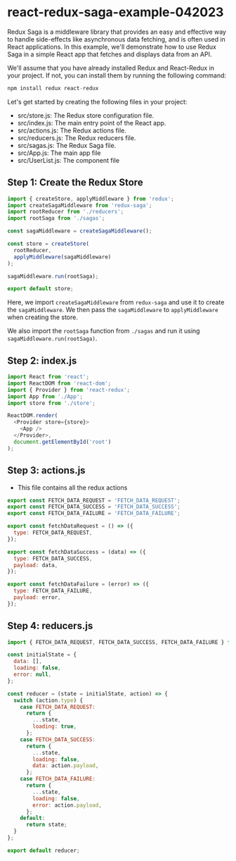 # react-redux-saga-example-042023

Redux Saga is a middleware library that provides an easy and effective way to handle side-effects like asynchronous data fetching, and is often used in React applications. In this example, we'll demonstrate how to use Redux Saga in a simple React app that fetches and displays data from an API.

We'll assume that you have already installed Redux and React-Redux in your project. If not, you can install them by running the following command:

```js
npm install redux react-redux
```

Let's get started by creating the following files in your project:


- src/store.js: The Redux store configuration file.
- src/index.js: The main entry point of the React app.
- src/actions.js: The Redux actions file.
- src/reducers.js: The Redux reducers file.
- src/sagas.js: The Redux Saga file.
- src/App.js: The main app file
- src/UserList.js: The component file

## Step 1: Create the Redux Store

```js
import { createStore, applyMiddleware } from 'redux';
import createSagaMiddleware from 'redux-saga';
import rootReducer from './reducers';
import rootSaga from './sagas';

const sagaMiddleware = createSagaMiddleware();

const store = createStore(
  rootReducer,
  applyMiddleware(sagaMiddleware)
);

sagaMiddleware.run(rootSaga);

export default store;
```

Here, we import `createSagaMiddleware` from `redux-saga` and use it to create the `sagaMiddleware`. We then pass the `sagaMiddleware` to `applyMiddleware` when creating the store.

We also import the `rootSaga` function from `./sagas` and run it using `sagaMiddleware.run(rootSaga)`.


## Step 2: index.js

```js
import React from 'react';
import ReactDOM from 'react-dom';
import { Provider } from 'react-redux';
import App from './App';
import store from './store';

ReactDOM.render(
  <Provider store={store}>
    <App />
  </Provider>,
  document.getElementById('root')
);
```

## Step 3: actions.js

- This file contains all the redux actions

```js
export const FETCH_DATA_REQUEST = 'FETCH_DATA_REQUEST';
export const FETCH_DATA_SUCCESS = 'FETCH_DATA_SUCCESS';
export const FETCH_DATA_FAILURE = 'FETCH_DATA_FAILURE';

export const fetchDataRequest = () => ({
  type: FETCH_DATA_REQUEST,
});

export const fetchDataSuccess = (data) => ({
  type: FETCH_DATA_SUCCESS,
  payload: data,
});

export const fetchDataFailure = (error) => ({
  type: FETCH_DATA_FAILURE,
  payload: error,
});
```

## Step 4:  reducers.js

```js
import { FETCH_DATA_REQUEST, FETCH_DATA_SUCCESS, FETCH_DATA_FAILURE } from './actions';

const initialState = {
  data: [],
  loading: false,
  error: null,
};

const reducer = (state = initialState, action) => {
  switch (action.type) {
    case FETCH_DATA_REQUEST:
      return {
        ...state,
        loading: true,
      };
    case FETCH_DATA_SUCCESS:
      return {
        ...state,
        loading: false,
        data: action.payload,
      };
    case FETCH_DATA_FAILURE:
      return {
        ...state,
        loading: false,
        error: action.payload,
      };
    default:
      return state;
  }
};

export default reducer;
```

